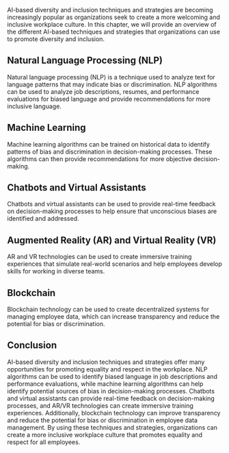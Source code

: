 
AI-based diversity and inclusion techniques and strategies are becoming increasingly popular as organizations seek to create a more welcoming and inclusive workplace culture. In this chapter, we will provide an overview of the different AI-based techniques and strategies that organizations can use to promote diversity and inclusion.

Natural Language Processing (NLP)
---------------------------------

Natural language processing (NLP) is a technique used to analyze text for language patterns that may indicate bias or discrimination. NLP algorithms can be used to analyze job descriptions, resumes, and performance evaluations for biased language and provide recommendations for more inclusive language.

Machine Learning
----------------

Machine learning algorithms can be trained on historical data to identify patterns of bias and discrimination in decision-making processes. These algorithms can then provide recommendations for more objective decision-making.

Chatbots and Virtual Assistants
-------------------------------

Chatbots and virtual assistants can be used to provide real-time feedback on decision-making processes to help ensure that unconscious biases are identified and addressed.

Augmented Reality (AR) and Virtual Reality (VR)
-----------------------------------------------

AR and VR technologies can be used to create immersive training experiences that simulate real-world scenarios and help employees develop skills for working in diverse teams.

Blockchain
----------

Blockchain technology can be used to create decentralized systems for managing employee data, which can increase transparency and reduce the potential for bias or discrimination.

Conclusion
----------

AI-based diversity and inclusion techniques and strategies offer many opportunities for promoting equality and respect in the workplace. NLP algorithms can be used to identify biased language in job descriptions and performance evaluations, while machine learning algorithms can help identify potential sources of bias in decision-making processes. Chatbots and virtual assistants can provide real-time feedback on decision-making processes, and AR/VR technologies can create immersive training experiences. Additionally, blockchain technology can improve transparency and reduce the potential for bias or discrimination in employee data management. By using these techniques and strategies, organizations can create a more inclusive workplace culture that promotes equality and respect for all employees.
